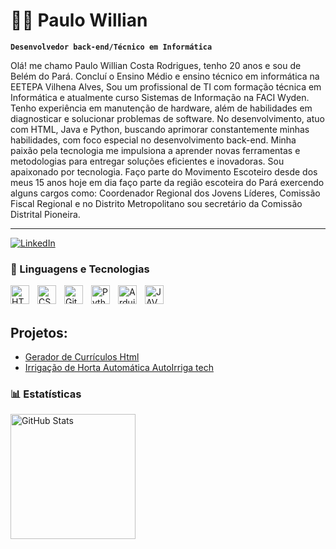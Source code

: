 # 👨‍💻 Paulo Willian

**`Desenvolvedor back-end/Técnico em Informática`**

Olá! me chamo Paulo Willian Costa Rodrigues, tenho 20 anos e sou de Belém do Pará. Concluí o Ensino Médio e ensino técnico em informática na EETEPA Vilhena Alves, Sou um profissional de TI com formação técnica em Informática e atualmente curso Sistemas de Informação na FACI Wyden. Tenho experiência em manutenção de hardware, além de habilidades em diagnosticar e solucionar problemas de software. No desenvolvimento, atuo com HTML, Java e Python, buscando aprimorar constantemente minhas habilidades, com foco especial no desenvolvimento back-end. Minha paixão pela tecnologia me impulsiona a aprender novas ferramentas e metodologias para entregar soluções eficientes e inovadoras. Sou apaixonado por tecnologia. Faço parte do Movimento Escoteiro desde dos meus 15 anos hoje em dia faço parte da região escoteira do Pará exercendo alguns cargos como: Coordenador Regional dos Jovens Líderes, Comissão Fiscal Regional e no Distrito Metropolitano sou secretário da Comissão Distrital Pioneira.

---
[![LinkedIn](https://img.shields.io/badge/LinkedIn-0077B5?style=for-the-badge&logo=linkedin&logoColor=white)](https://www.linkedin.com/in/paulo-willian-909040332/)
### 🤖 Linguagens e Tecnologias

<img 
    align="left" 
    alt="HTML"
    title="HTML" 
    width="30px" 
    style="padding-right: 10px;" 
    src="https://cdn.jsdelivr.net/gh/devicons/devicon@latest/icons/html5/html5-original.svg" 
/>
<img 
    align="left" 
    alt="CSS" 
    title="CSS"
    width="30px" 
    style="padding-right: 10px;" 
    src="https://cdn.jsdelivr.net/gh/devicons/devicon@latest/icons/css3/css3-original.svg" 
/>

<img 
    align="left" 
    alt="Git" 
    title="Git"
    width="30px" 
    style="padding-right: 10px;" 
    src="https://cdn.jsdelivr.net/gh/devicons/devicon@latest/icons/git/git-original.svg" 
/>
<img 
    align="left" 
    alt="Python" 
    title="Python"
    width="30px" 
    style="padding-right: 10px;" 
    src="https://cdn.jsdelivr.net/gh/devicons/devicon@latest/icons/python/python-original.svg" 
/>
<img 
    align="left" 
    alt="Arduino"
    title="Arduino" 
    width="30px" 
    style="padding-right: 10px;" 
    src="https://brandslogos.com/wp-content/uploads/images/large/arduino-logo-1.png" 
/>
<img 
    align="left" 
    alt="JAVA"
    title="JAVA" 
    width="30px" 
    style="padding-right: 10px;" 
    src="https://images.vexels.com/media/users/3/166401/isolated/preview/b82aa7ac3f736dd78570dd3fa3fa9e24-java-programming-language-icon-by-vexels.png" 
/>

<br/>
<br/>

## Projetos:
- [Gerador de Currículos Html](https://github.com/PauloWillian1408/Gerador-de-curriculos/tree/master)
- [Irrigação de Horta Automática AutoIrriga tech](https://github.com/PauloWillian1408/Projeto-hirrigacao-de-horta-automatica/tree/master)

### 📊 Estatísticas

<p>
  <img 
    align="left" 
    alt="GitHub Stats" 
    height="200" 
    style="padding-right: 10px;" 
    src="https://github-readme-stats.vercel.app/api?username=Paulowillian1408&show_icons=true&theme=tokyonight&include_all_commits=true&locale=pt-br" 
  />
